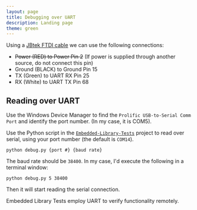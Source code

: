 ```yaml
---
layout: page
title: Debugging over UART
description: Landing page
theme: green
---
```


Using a [JBtek FTDI cable](https://www.amazon.com/JBtek%C2%AE-WINDOWS-Supported-Raspberry-Programming/dp/B00QT7LQ88/ref=sr_1_1?ie=UTF8&qid=1480442438&sr=8-1&keywords=jbtek+ttl+serial+cable) we can use the following connections:

* ~~Power (RED) to Power Pin 2~~ (If power is supplied through another source, do not connect this pin)
* Ground (BLACK) to Ground Pin 15
* TX (Green) to UART RX Pin 25
* RX (White) to UART TX Pin 68

## Reading over UART
Use the Windows Device Manager to find the `Prolific USB-to-Serial Comm Port` and identify the port number. (In my case, it is COM5).

Use the Python script in the [`Embedded-Library-Tests`](https://gitlab.com/memsat/Embedded-Library-Tests) project to read over serial, using your port number (the default is `COM14`).

`python debug.py {port #} {baud rate}`

The baud rate should be `38400`. In my case, I'd execute the following in a terminal window:

`python debug.py 5 38400`

Then it will start reading the serial connection. 

Embedded Library Tests employ UART to verify functionality remotely.